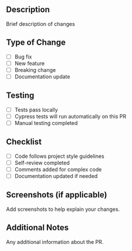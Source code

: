 ## Description

Brief description of changes

## Type of Change

- [ ] Bug fix
- [ ] New feature
- [ ] Breaking change
- [ ] Documentation update

## Testing

- [ ] Tests pass locally
- [ ] Cypress tests will run automatically on this PR
- [ ] Manual testing completed

## Checklist

- [ ] Code follows project style guidelines
- [ ] Self-review completed
- [ ] Comments added for complex code
- [ ] Documentation updated if needed

## Screenshots (if applicable)

Add screenshots to help explain your changes.

## Additional Notes

Any additional information about the PR.
